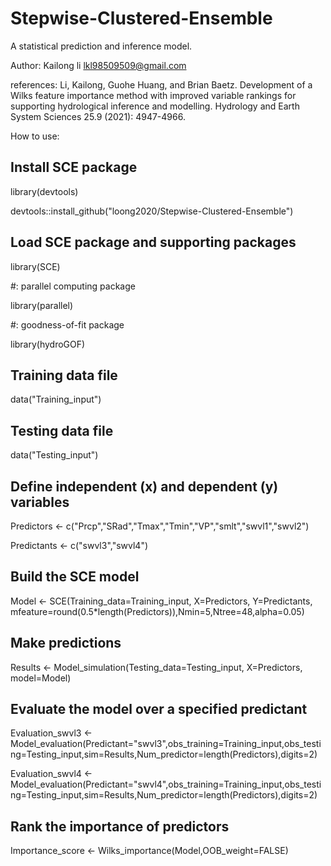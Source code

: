 # Stepwise-Clustered-Ensemble

A statistical prediction and inference model.

Author:
Kailong li  <lkl98509509@gmail.com>

references:
Li, Kailong, Guohe Huang, and Brian Baetz. Development of a Wilks feature importance method with improved variable rankings for supporting hydrological inference and modelling. Hydrology and Earth System Sciences 25.9 (2021): 4947-4966.

How to use:
## Install SCE package 
library(devtools)

devtools::install_github("loong2020/Stepwise-Clustered-Ensemble")

## Load SCE package and supporting packages 
library(SCE)

#: parallel computing package

library(parallel)

#: goodness-of-fit package

library(hydroGOF) 

## Training data file
data("Training_input")
## Testing data file
data("Testing_input")

## Define independent (x) and dependent (y) variables
Predictors <- c("Prcp","SRad","Tmax","Tmin","VP","smlt","swvl1","swvl2")

Predictants <- c("swvl3","swvl4")

## Build the SCE model
Model <- SCE(Training_data=Training_input, X=Predictors, Y=Predictants, mfeature=round(0.5*length(Predictors)),Nmin=5,Ntree=48,alpha=0.05)

## Make predictions
Results <- Model_simulation(Testing_data=Testing_input, X=Predictors, model=Model)

## Evaluate the model over a specified predictant
Evaluation_swvl3 <- Model_evaluation(Predictant="swvl3",obs_training=Training_input,obs_testing=Testing_input,sim=Results,Num_predictor=length(Predictors),digits=2)

Evaluation_swvl4 <- Model_evaluation(Predictant="swvl4",obs_training=Training_input,obs_testing=Testing_input,sim=Results,Num_predictor=length(Predictors),digits=2)

## Rank the importance of predictors
Importance_score <- Wilks_importance(Model,OOB_weight=FALSE)

